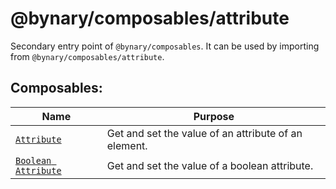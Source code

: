 # @bynary/composables/attribute

Secondary entry point of `@bynary/composables`. It can be used by importing from `@bynary/composables/attribute`.

## Composables:

| Name                                                        | Purpose                                              |
|-------------------------------------------------------------|------------------------------------------------------|
| [`Attribute`](docs/attribute.composable.md)                 | Get and set the value of an attribute of an element. |
| [`Boolean Attribute`](docs/boolean-attribute.composable.md) | Get and set the value of a boolean attribute.        |
